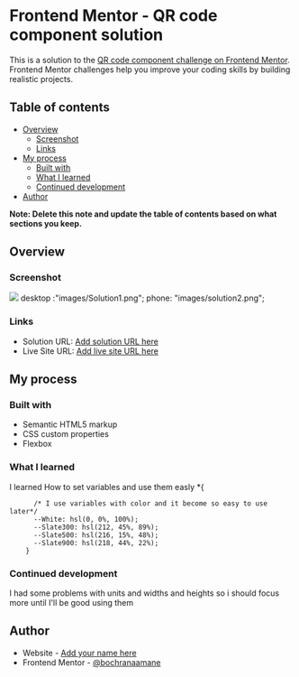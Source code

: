 # Frontend Mentor - QR code component solution

This is a solution to the [QR code component challenge on Frontend Mentor](https://www.frontendmentor.io/challenges/qr-code-component-iux_sIO_H). Frontend Mentor challenges help you improve your coding skills by building realistic projects. 

## Table of contents

- [Overview](#overview)
  - [Screenshot](#screenshot)
  - [Links](#links)
- [My process](#my-process)
  - [Built with](#built-with)
  - [What I learned](#what-i-learned)
  - [Continued development](#continued-development)
- [Author](#author)

**Note: Delete this note and update the table of contents based on what sections you keep.**

## Overview

### Screenshot

![](./screenshot.jpg)
desktop :"images/Solution1.png";
phone: "images/solution2.png";

### Links

- Solution URL: [Add solution URL here](https://your-solution-url.com)
- Live Site URL: [Add live site URL here](https://your-live-site-url.com)

## My process

### Built with

- Semantic HTML5 markup
- CSS custom properties
- Flexbox

### What I learned
I learned How to set variables and use them easly 
 *{
      
          /* I use variables with color and it become so easy to use later*/
          --White: hsl(0, 0%, 100%);
          --Slate300: hsl(212, 45%, 89%);
          --Slate500: hsl(216, 15%, 48%);
          --Slate900: hsl(218, 44%, 22%);
        }

### Continued development

I had some problems with units and widths and heights so i should focus more until I'll be good using them

## Author

- Website - [Add your name here](https://www.your-site.com)
- Frontend Mentor - [@bochranaamane](https://www.frontendmentor.io/profile/bochranaamane)